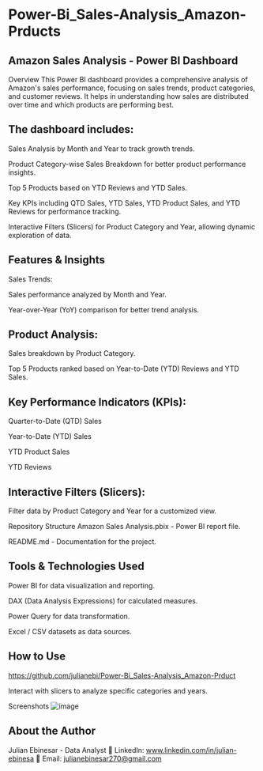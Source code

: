# Power-Bi_Sales-Analysis_Amazon-Prducts

## Amazon Sales Analysis - Power BI Dashboard
 Overview
This Power BI dashboard provides a comprehensive analysis of Amazon's sales performance, focusing on sales trends, product categories, and customer reviews. It helps in understanding how sales are distributed over time and which products are performing best.

## The dashboard includes:

Sales Analysis by Month and Year to track growth trends.

Product Category-wise Sales Breakdown for better product performance insights.

Top 5 Products based on YTD Reviews and YTD Sales.

Key KPIs including QTD Sales, YTD Sales, YTD Product Sales, and YTD Reviews for performance tracking.

Interactive Filters (Slicers) for Product Category and Year, allowing dynamic exploration of data.

## Features & Insights
Sales Trends:

Sales performance analyzed by Month and Year.

Year-over-Year (YoY) comparison for better trend analysis.

## Product Analysis:

Sales breakdown by Product Category.

Top 5 Products ranked based on Year-to-Date (YTD) Reviews and YTD Sales.

## Key Performance Indicators (KPIs):

Quarter-to-Date (QTD) Sales

Year-to-Date (YTD) Sales

YTD Product Sales

YTD Reviews

## Interactive Filters (Slicers):

Filter data by Product Category and Year for a customized view.

 Repository Structure
Amazon Sales Analysis.pbix - Power BI report file.

README.md - Documentation for the project.

## Tools & Technologies Used
Power BI for data visualization and reporting.

DAX (Data Analysis Expressions) for calculated measures.

Power Query for data transformation.

Excel / CSV datasets as data sources.

## How to Use
https://github.com/julianebi/Power-Bi_Sales-Analysis_Amazon-Prduct

Interact with slicers to analyze specific categories and years.

 Screenshots
  ![image](https://github.com/user-attachments/assets/34af8e10-2cd6-47e6-8673-061671c73f77)


## About the Author
Julian Ebinesar - Data Analyst
🔗 LinkedIn: www.linkedin.com/in/julian-ebinesa
📧 Email: julianebinesar270@gmail.com


